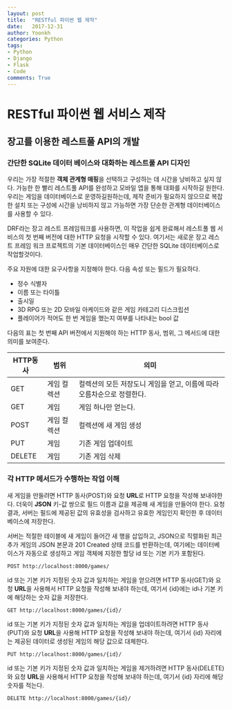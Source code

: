 ```yaml
---
layout: post
title:  "RESTful 파이썬 웹 제작"
date:   2017-12-31
author: Yoonkh
categories: Python
tags: 
- Python
- Django
- Flask
- Code
comments: True
---
```


# RESTful 파이썬 웹 서비스 제작

## 장고를 이용한 레스트풀 API의 개발

### 간단한 SQLite 데이터 베이스와 대화하는 레스트풀 API 디자인

우리는 가장 적절한 **객체 관계형 매핑**을 선택하고 구성하는 데 시간을 낭비하고 싶지 않다. 가능한 한 빨리 레스트풀 API를 완성하고 모바일 앱을 통해 대화를 시작하길 원한다. 우리는 게임을 데이터베이스로 운영하길원하는데, 제작 준비가 필요하지 않으므로 복잡한 설치 또는 구성에 시간을 낭비하지 않고 가능하면 가장 단순한 관계형 데이터베이스를 사용할 수 있다. 

DRF라는 장고 레스트 프레임워크를 사용하면, 이 작업을 쉽게 완료해서 레스트풀 웹 서비스의 첫 번째 버전에 대한 HTTP 요청을 시작할 수 있다. 여기서는 새로운 장고 레스트 프레임 워크 프로젝트의 기본 데이터베이스인 매우 간단한 SQLite 데이터베이스로 작업할것이다. 

주요 자원에 대한 요구사항을 지정해야 한다. 다음 속성 또는 필드가 필요하다. 

- 정수 식별자
- 이름 또는 타이틀
- 출시일
- 3D RPG 또는 2D 모바일 아케이드와 같은 게임 카테고리 디스크립션
- 플레이어가 적어도 한 번 게임을 했는지 여부를 나타내는 bool 값

다음의 표는 첫 번째 API 버전에서 지원해야 하는 HTTP 동사, 범위, 그 메서드에 대한 의미를 보여준다. 

| **HTTP동사**  | **범위**  | **의미**  |
|---|---|---|
| GET  | 게임 컬렉션  | 컬렉션의 모든 저장도니 게임을 얻고, 이름에 따라 오름차순으로 정렬한다.  |
| GET  | 게임  | 게임 하나만 얻는다.  |
| POST  | 게임 컬렉션  | 컬렉션에 새 게임 생성  |
| PUT  | 게임  | 기존 게임 업데이트  |
| DELETE  | 게임  | 기존 게임 삭제  |

### 각 HTTP 메서드가 수행하는 작업 이해

새 게임을 만들려면 HTTP 동사(POST)와 요청 **URL**로 HTTP 요청을 작성해 보내야한다. 더욱이 **JSON** 키-값 쌍으로 필드 이름과 값을 제공해 새 게임을 만들어야 한다. 요청 결과, 서버는 필드에 제공된 값의 유효성을 검사하고 유효한 게임인지 확인한 후 데이터베이스에 저장한다.

서버는 적절한 테이블에 새 게임이 들어간 새 행을 삽입하고, JSON으로 직렬화된 최근 추가 게임의 JSON 본문과 201 Created 상태 코드를 반환하는데, 여기에는 데이터베이스가 자동으로 생성하고 게임 객체에 지정한 할당 id 또는 기본 키가 포함된다. 

```
POST http://localhost:8000/games/
```

id 또는 기본 키가 지정된 숫자 값과 일치하는 게임을 얻으려면 HTTP 동사(GET)와 요청 **URL**을 사용해서 HTTP 요청을 작성해 보내야 하는데, 여기서 {id}에는 id나 기본 키에 해당하는 숫자 값을 저장한다. 

```
GET http://localhost:8000/games/{id}/
```

id 또는 기본 키가 지정된 숫자 값과 일치하는 게임을 업데이트하려면 HTTP 동사(PUT)와 요청 **URL**을 사용해 HTTP 요청을 작성해 보내야 하는데, 여기서 {id} 자리에는 제공된 데이터로 생성된 게임의 해당 값으로 대체한다. 

```
PUT http://localhost:8000/games/{id}/
```

id 또는 기본 키가 지정된 숫자 값과 일치하는 게임을 제거하려면 HTTP 동사(DELETE)와 요청 **URL**을 사용해서 HTTP 요청을 작성해 보내야 하는데, 여기서 {id} 자리에 해당 숫자를 적는다. 

```
DELETE http://localhost:8000/games/{id}/
```
